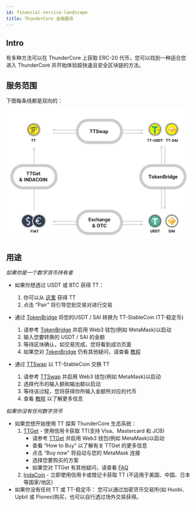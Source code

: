 ```yaml
---
id: financial-service-landscape
title: ThunderCore 金融服务 
---
```

## Intro
有多种方法可以在 ThunderCore 上获取 ERC-20 代币，您可以找到一种适合您进入 ThunderCore 并开始体验超快速且安全区块链的方法。 

## 服务范围
下图每条线都是双向的：

![alt-text](assets/img/financial-service-landscape.png)

## 用途
_如果你是一个数字货币持有者_

* 如果你想透过 USDT 或 BTC 获得 TT： 
  1. 你可以从 [这里](https://coinmarketcap.com/currencies/thunder-token/#markets) 获得 TT  
  2. 点击 “Pair” 将引导您到交易对进行交易

* 通过 [TokenBridge](https://stablecoin.thundercore.com/) 将您的USDT / SAI 转换为 TT-StableCoin (TT-稳定币)
  1. 请参考 [TokenBridge](https://stablecoin.thundercore.com/) 并启用 Web3 钱包(例如 MetaMask)以启动 
  2. 输入您要转换的 USDT / SAI 的金额 
  3. 等待区块确认，如交易完成，您将看到成功页面 
  4. 如果您对 [TokenBridge](https://stablecoin.thundercore.com) 仍有其他疑问，请查看 [教程](https://thunder-docs.s3-us-west-2.amazonaws.com/ThunderStableCoinTutorial.pdf)

* 通过 [TTSwap](https://ttswap.space/#/swap) 以 TT-StableCoin 交换 TT
  1. 请参考 [TTSwap](https://ttswap.space/#/swap) 并启用 Web3 钱包(例如 MetaMask)以启动 
  2. 选择代币的输入额和输出额以启动  
  3. 等待该过程，您将获得你所输入金额所对应的代币 
  4. 查看 [教程](https://ttswap.space/TTswapTutorial.pdf) 以了解更多信息

_如果你没有任何数字货币_

* 如果您想开始使用 TT 探索 ThunderCore 生态系统：
  1. [TTGet](https://www.appcenter.games/ttget) - 使用信用卡获取 TT(支持 Visa、Mastercard 和 JCB)
     * 请参考 [TTGet](https://www.appcenter.games/ttget) 并启用 Web3 钱包(例如 MetaMask)以启动 
     * 查看 “How to Buy” 以了解有关 TTGet 的更多信息
     * 点击 “Buy now” 将自动与您的 MetaMask 连接
     * 选择您要购买的方案
     * 如果您对 TTGet 有其他疑问，请查看 [FAQ](https://ttget.appcenter.games/)
  2. [IndaCoin](https://indacoin.com/en_TW/change/buy-thundertoken-with-cardusd?amount_pay=100) - 立即使用信用卡或借记卡获取 TT (不适用于美国、中国、日本等国家/地区)
* 如果你没有任何 TT 或 TT-稳定币：
您可以通过加密货币交易所(如 Huobi、Upbit 或 Pionex)购买，也可以自行透过场外交易获得。
